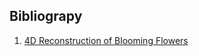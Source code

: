 ## Bibliograpy
1. [4D Reconstruction of Blooming Flowers](https://www.cs.bgu.ac.il/~asharf/Flower.pdf)
